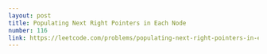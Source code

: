```yaml
---
layout: post
title: Populating Next Right Pointers in Each Node
number: 116
link: https://leetcode.com/problems/populating-next-right-pointers-in-each-node
---
```

